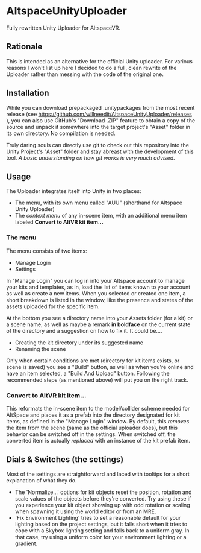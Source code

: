 # AltspaceUnityUploader
Fully rewritten Unity Uploader for AltspaceVR.

## Rationale

This is intended as an alternative for the official Unity uploader. For various reasons I won't list up here I decided to do a full, clean rewrite of the Uploader rather than messing with the code of the original one.

## Installation

While you can download prepackaged .unitypackages from the most recent release (see https://github.com/willneedit/AltspaceUnityUploader/releases ), you can also use GitHub's "Download .ZIP" feature to obtain a copy of the source and unpack it somewhere into the target project's "Asset" folder in its own directory. No compilation is needed.

Truly daring souls can directly use git to check out this repository into the Unity Project's "Asset" folder and stay abreast with the development of this tool. *A basic understanding on how git works is very much advised*.

## Usage

The Uploader integrates itself into Unity in two places:
 * The menu, with its own menu called "AUU" (shorthand for Altspace Unity Uploader)
 * The *context menu* of any in-scene item, with an additional menu item labeled **Convert to AltVR kit item...**
 
### The menu

The menu consists of two items:
 * Manage Login
 * Settings

In "Manage Login" you can log in into your Altspace account to manage your kits and templates, as in, load the list of items known to your account as well as create a new items.
When you selected or created one item, a short breakdown is listed in the window, like the presence and states of the assets uploaded for the specific item.

At the bottom you see a directory name into your Assets folder (for a kit) or a scene name, as well as maybe a remark **in boldface** on the current state of the directory and a suggestion on how to fix it. It could be....
 * Creating the kit directory under its suggested name
 * Renaming the scene

Only when certain conditions are met (directory for kit items exists, or scene is saved) you see a "Build" button, as well as when you're online and have an item selected, a "Build And Upload" button. Following the recommended steps (as mentioned above) will put you on the right track.

### Convert to AltVR kit item...

This reformats the in-scene item to the model/collider scheme needed for AltSpace and places it as a prefab into the directory designated for kit items, as defined in the "Manage Login" window. By default, this *removes* the item from the scene (same as the official uploader does), but this behavior can be switched off in the settings. When switched off, the converted item is actually *replaced* with an instance of the kit prefab item.

## Dials & Switches (the settings)

Most of the settings are straightforward and laced with tooltips for a short explanation of what they do.

 * The 'Normalize...' options for kit objects reset the position, rotation and scale values of the objects before they're converted. Try using these if you experience your kit object showing up with odd rotation or scaling when spawning it using the world editor or from an MRE.
 * 'Fix Environment Lighting' tries to set a reasonable default for your lighting based on the project settings, but it falls short when it tries to cope with a Skybox lighting setting and falls back to a uniform gray. In that case, try using a uniform color for your environment lighting or a gradient.
 
